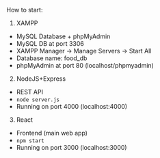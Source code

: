 How to start:

1. XAMPP
- MySQL Database + phpMyAdmin
- MySQL DB at port 3306
- XAMPP Manager -> Manage Servers -> Start All
- Database name: food_db
- phpMyAdmin at port 80 (localhost/phpmyadmin)

2. NodeJS+Express
- REST API
- `node server.js`
- Running on port 4000 (localhost:4000)

3. React
- Frontend (main web app)
- `npm start`
- Running on port 3000 (localhost:3000)
